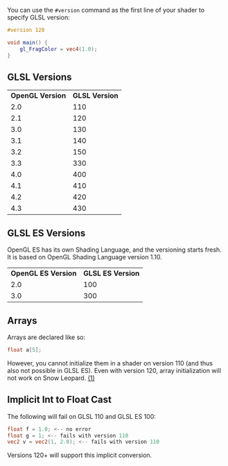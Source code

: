 You can use the `#version` command as the first line of your shader to specify GLSL version:

```glsl
#version 120

void main() {
    gl_FragColor = vec4(1.0);
}
```

## GLSL Versions

<table>
    <tr>
        <td><b>OpenGL Version</b></td>
        <td><b>GLSL Version</b></td>
    </tr>
    <tr>
        <td>2.0</td>
        <td>110</td>
    </tr>
    <tr>
        <td>2.1</td>
        <td>120</td>
    </tr>
    <tr>
        <td>3.0</td>
        <td>130</td>
    </tr>
    <tr>
        <td>3.1</td>
        <td>140</td>
    </tr>
    <tr>
        <td>3.2</td>
        <td>150</td>
    </tr>
    <tr>
        <td>3.3</td>
        <td>330</td>
    </tr>
    <tr>
        <td>4.0</td>
        <td>400</td>
    </tr>
    <tr>
        <td>4.1</td>
        <td>410</td>
    </tr>
    <tr>
        <td>4.2</td>
        <td>420</td>
    </tr>
    <tr>
        <td>4.3</td>
        <td>430</td>
    </tr>
</table>

## GLSL ES Versions

OpenGL ES has its own Shading Language, and the versioning starts fresh. It is based on OpenGL Shading Language version 1.10.

<table>
    <tr>
        <td><b>OpenGL ES Version</b></td>
        <td><b>GLSL ES Version</b></td>
    </tr>
    <tr>
        <td>2.0</td>
        <td>100</td>
    </tr>
    <tr>
        <td>3.0</td>
        <td>300</td>
    </tr>
</table>

## Arrays

Arrays are declared like so:
```glsl
float a[5];
```

However, you cannot initialize them in a shader on version 110 (and thus also not possible in GLSL ES). Even with version 120, array initialization will not work on Snow Leopard. [(1)](http://openradar.appspot.com/6121615)

## Implicit Int to Float Cast

The following will fail on GLSL 110 and GLSL ES 100:

```glsl
float f = 1.0; <-- no error
float g = 1; <-- fails with version 110
vec2 v = vec2(1, 2.0); <-- fails with version 110
```

Versions 120+ will support this implicit conversion.